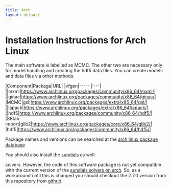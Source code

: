 ```yaml
---
title: Arch
layout: default
---
```


# Installation Instructions for Arch Linux

The main software is labelled as MCMC. The other two are necessary
only for model handling and creating the hdf5 data files. You can
create models and data files via other methods.

|Component|Package|URL|
|vfgen|-----:|:---|
||mxml|https://www.archlinux.org/packages/community/x86_64/mxml/|
||ginac|https://www.archlinux.org/packages/community/x86_64/ginac/|
|MCMC|gsl|https://www.archlinux.org/packages/extra/x86_64/gsl/|
||lapack|https://www.archlinux.org/packages/extra/x86_64/lapack/|
||hdf5|https://www.archlinux.org/packages/community/x86_64/hdf5/|
|SBtab import|glib2|https://www.archlinux.org/packages/core/x86_64/glib2/|
|hdf5|https://www.archlinux.org/packages/community/x86_64/hdf5/|


Package names and versions can be searched at the 
[arch linux package database](https://www.archlinux.org/packages/)

You should also install the [sundials](http://computation.llnl.gov/casc/sundials/download/download.html)
as well.

solvers. However, the code of this software package is not yet
compatible with the current version of the [sundials solvers on
arch](https://aur.archlinux.org/packages/sundials/). So, as a
workaround until this is changed you should checkout the 2.7.0 version
from this repository from [github](https://github.com/LLNL/sundials).


